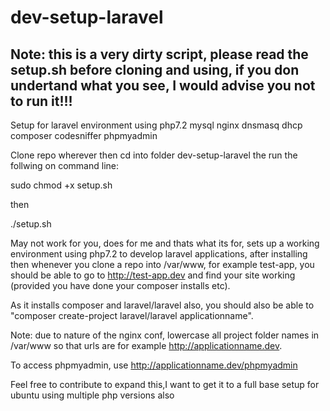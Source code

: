 # dev-setup-laravel

## Note: this is a very dirty script, please read the setup.sh before cloning and using, if you don undertand what you see, I would advise you not to run it!!!

Setup for laravel environment using php7.2 mysql nginx dnsmasq dhcp composer codesniffer phpmyadmin

Clone repo wherever then cd into folder dev-setup-laravel the run the follwing on command line:

sudo chmod +x setup.sh

then

./setup.sh

May not work for you, does for me and thats what its for, sets up a working environment using php7.2 to develop laravel applications,
after installing then whenever you clone a repo into /var/www, for example test-app, you should be able to go to http://test-app.dev
and find your site working (provided you have done your composer installs etc).

As it installs composer and laravel/laravel also, you should also be able to "composer create-project laravel/laravel applicationname".

Note: due to nature of the nginx conf, lowercase all project folder names in /var/www so that urls are for example http://applicationname.dev.

To access phpmyadmin, use http://applicationname.dev/phpmyadmin

Feel free to contribute to expand this,I want to get it to a full base setup for ubuntu using multiple php versions also
